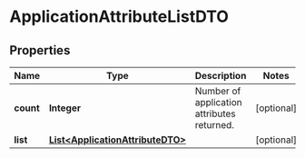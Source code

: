 
# ApplicationAttributeListDTO

## Properties
Name | Type | Description | Notes
------------ | ------------- | ------------- | -------------
**count** | **Integer** | Number of application attributes returned.  |  [optional]
**list** | [**List&lt;ApplicationAttributeDTO&gt;**](ApplicationAttributeDTO.md) |  |  [optional]




